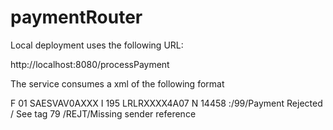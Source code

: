 # paymentRouter
Local deployment uses the following URL:

http://localhost:8080/processPayment

The service consumes a xml of the following format

<MT195Message>
    <block1>
        <applicationId>F</applicationId>
        <serviceId>01</serviceId>
        <logicalTerminal>SAESVAV0AXXX</logicalTerminal>
        <sessionNumber />
        <sequenceNumber />
    </block1>
    <block2>
        <inputOutputId>I</inputOutputId>
        <messageType>195</messageType>
        <inTime />
        <inDate />
        <logicalTerminal>LRLRXXXX4A07</logicalTerminal>
        <sessionNumber />
        <isn />
        <outTime />
        <outDate />
        <messagePriority>N</messagePriority>
    </block2>
    <block4>
        <sendersReference>14458</sendersReference>
        <relatedReference />
        <messageIndex />
        <orderingCustomer />
        <requestedExecutionDate />
        <repetitiveSequence />
        <queries>:/99/Payment Rejected / See tag 79</queries>
        <narrativeDescription>/REJT/Missing sender reference</narrativeDescription>
    </block4>
</MT195Message>
